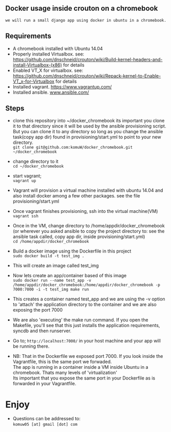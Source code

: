 ## Docker usage inside crouton on a chromebook

`we will run a small django app using docker in ubuntu in a chromebook.`

## Requirements

- A chromebook installed with Ubuntu 14.04
- Properly installed Virtualbox. see: https://github.com/dnschneid/crouton/wiki/Build-kernel-headers-and-install-Virtualbox-(x86) for details
- Enabled VT_X for virtualbox. see: https://github.com/dnschneid/crouton/wiki/Repack-kernel-to-Enable-VT_x-for-Virtualbox for details
- Installed vagrant. https://www.vagrantup.com/
- Installed ansible. www.ansible.com/


## Steps
- clone this repository into ~/docker_chromebook
    its important you clone it to that directory since it will be used by the ansible provisioning script. But you can clone it to any directory so long as you change the ansible task(copy app dir) found in provisioning/start.yml to point to your new directory.      
    `git clone git@github.com:komuW/docker_chromebook.git ~/docker_chromebook`    
- change directory to it     
    `cd ~/docker_chromebook`
- start vagrant;     
     `vagrant up`

- Vagrant will provision a virtual machine installed with ubuntu 14.04 and also install docker among a few other packages. see the file provisioning/start.yml
- Once vagrant finishes provisioning, ssh into the virtual machine(VM)      
     `vagrant ssh`

- Once in the VM, change directory to /home/appdir/docker_chromebook (or wherever you asked ansible to copy the project directory to: see the ansible task called, copy app dir, inside provisioning/start.yml)      
     `cd /home/appdir/docker_chromebook`     
- Build a docker image using the Dockerfile in this project     
     `sudo docker build -t test_img .`     

- This will create an image called test_img
- Now lets create an app/container based of this image      
     `sudo docker run --name test_app -v /home/appdir/docker_chromebook:/home/appdir/docker_chromebook -p 7000:7000 -i -t test_img make run`

- This creates a container named test_app and we are using the -v option to 'attach' the application directory to the container and we are also exposing the port 7000
- We are also 'executing' the make run command. If you open the Makefile, you'll see that this just installs the application requirements, syncdb and then runserver.

- Go to; `http://localhost:7000/` in your host machine and your app will be running there.

- NB: 
That in the Dockerfile we exposed port 7000. If you look inside the Vagrantfile, this is the same port we forwaded.       
The app is running in a container inside a VM inside Ubuntu in a chromebook. Thats many levels of 'virtualization'       
Its important that you expose the same port in your Dockerfile as is forwarded in your Vagrantfile.


# Enjoy
- Questions can be addressed to:      
      `komuw05 [at] gmail [dot] com`

